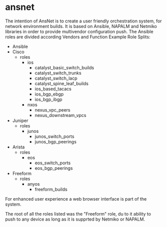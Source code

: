 # ansnet

The intention of AnsNet is to create a user friendly orchestration system, for network environment builds.
It is based on Ansible, NAPALM and Netmiko libraries in order to provide multivendor configuration push.
The Ansible roles are divided according Vendors and Function
Example Role Splits:

- Ansible
 - Cisco
   - roles
     - ios
        - catalyst_basic_switch_builds
        - catalyst_switch_trunks
        - catalyst_switch_lacp
        - catalyst_spine_leaf_builds
        - ios_based_tacacs
        - ios_bgp_ebgp
        - ios_bgp_ibgp
      - nxos
        - nexus_vpc_peers
        - nexus_downstream_vpcs
 - Juniper
   - roles
     - junos
        - junos_switch_ports
        - junos_bgp_peerings
 - Arista
   - roles
     - eos
        - eos_switch_ports
        - eos_bgp_peerings
 - Freeform
   - roles
     - anyos
        - freeform_builds
    
For enhanced user experience a web browser interface is part of the system.

The root of all the roles listed was the "Freeform" role, du to it ability to push to any device as long as it is supprted by Netmiko or NAPALM.
